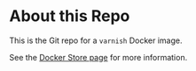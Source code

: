 # About this Repo

This is the Git repo for a `varnish` Docker image. 

See the [Docker Store page](https://store.docker.com/community/images/lstellway/varnish/tags) for more information. 
